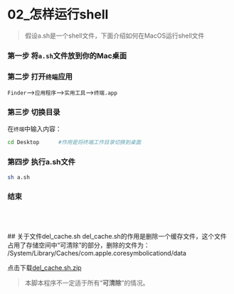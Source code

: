 # 02_怎样运行shell

>假设a.sh是一个shell文件，下面介绍如何在MacOS运行shell文件

### 第一步 将`a.sh`文件放到你的Mac桌面

### 第二步 打开`终端`应用
`Finder`-->`应用程序`-->`实用工具`-->`终端.app`
  
### 第三步 切换目录

在`终端`中输入内容：
```bash
cd Desktop      #作用是将终端工作目录切换到桌面
```
### 第四步 执行a.sh文件
```bash
sh a.sh           
```

### 结束
<br>
<br>
<br>
## 关于文件del_cache.sh
	del_cache.sh的作用是删除一个缓存文件，这个文件占用了存储空间中“可清除”的部分，删除的文件为：
	/System/Library/Caches/com.apple.coresymbolicationd/data

点击下载[del_cache.sh.zip](https://github.com/zimingwz/macos_command/raw/master/02_how_to_run_shell/del_cache.sh.zip)

>本脚本程序不一定适于所有“**可清除**”的情况。

